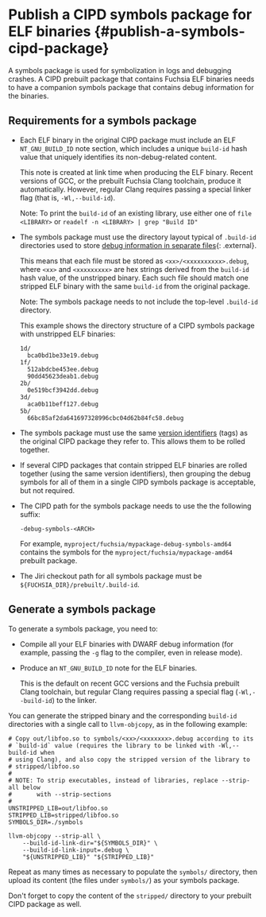 # Publish a CIPD symbols package for ELF binaries {#publish-a-symbols-cipd-package}
A symbols package is used for symbolization in logs and
debugging crashes. A CIPD prebuilt package that contains Fuchsia ELF binaries
needs to have a companion symbols package that contains debug information for
the binaries.

## Requirements for a symbols package

*   Each ELF binary in the original CIPD package must include
    an ELF `NT_GNU_BUILD_ID` note section, which includes a unique `build-id`
    hash value that uniquely identifies its non-debug-related content.

    This note is created at link time when producing the ELF binary. Recent
    versions of GCC, or the prebuilt Fuchsia Clang toolchain, produce it
    automatically. However, regular Clang requires passing a special linker
    flag (that is, `-Wl,--build-id`).

    Note: To print the `build-id` of an existing library, use either one of
    `file <LIBRARY>` or
    `readelf -n <LIBRARY> | grep "Build ID"`

*   The symbols package must use the directory layout typical of `.build-id`
    directories used to store
    [debug information in separate files](https://sourceware.org/gdb/current/onlinedocs/gdb/Separate-Debug-Files.html){: .external}.

    This means that each file must be stored as `<xx>/<xxxxxxxxxx>.debug`,
    where `<xx>` and `<xxxxxxxxx>` are hex strings derived from the `build-id`
    hash value, of the unstripped binary. Each such file should match one
    stripped ELF binary with the same `build-id` from the original package.

    Note: The symbols package needs to not include the top-level `.build-id`
    directory.

    This example shows the directory structure of a CIPD symbols package with
    unstripped ELF binaries:

    ```none
    1d/
      bca0bd1be33e19.debug
    1f/
      512abdcbe453ee.debug
      90dd45623deab1.debug
    2b/
      0e519bcf3942dd.debug
    3d/
      aca0b11beff127.debug
    5b/
      66bc85af2da641697328996cbc04d62b84fc58.debug
    ```

*   The symbols package must use the same
    [version identifiers](/development/prebuilt_packages/publish_prebuilt_packages_to_cipd.md#set-cipd-package-versioning)
    (tags) as the original CIPD package they refer to. This allows them to
    be rolled together.

*   If several CIPD packages that contain stripped ELF binaries are rolled
    together (using the same version identifiers), then grouping the debug
    symbols for all of them in a single CIPD symbols package is acceptable,
    but not required.

*   The CIPD path for the symbols package needs to use the
    the following suffix:

    ```none
    -debug-symbols-<ARCH>
    ```

    For example,
    `myproject/fuchsia/mypackage-debug-symbols-amd64` contains the symbols
    for the `myproject/fuchsia/mypackage-amd64` prebuilt package.

*   The Jiri checkout path for all symbols package must be
    `${FUCHSIA_DIR}/prebuilt/.build-id`.

## Generate a symbols package

To generate a symbols package, you need to:

*   Compile all your ELF binaries with DWARF debug information (for example,
    passing the `-g` flag to the compiler, even in release mode).

*   Produce an `NT_GNU_BUILD_ID` note for the ELF binaries.

    This is the default on recent GCC versions and the Fuchsia prebuilt
    Clang toolchain, but regular Clang requires passing a special flag
    (`-Wl,--build-id`) to the linker.

You can generate the stripped binary and the corresponding
`build-id` directories with a single call to `llvm-objcopy`, as in the
following example:

```none
# Copy out/libfoo.so to symbols/<xx>/<xxxxxxx>.debug according to its
# `build-id` value (requires the library to be linked with -Wl,--build-id when
# using Clang), and also copy the stripped version of the library to
# stripped/libfoo.so
#
# NOTE: To strip executables, instead of libraries, replace --strip-all below
#       with --strip-sections
#
UNSTRIPPED_LIB=out/libfoo.so
STRIPPED_LIB=stripped/libfoo.so
SYMBOLS_DIR=./symbols

llvm-objcopy --strip-all \
    --build-id-link-dir="${SYMBOLS_DIR}" \
    --build-id-link-input=.debug \
    "${UNSTRIPPED_LIB}" "${STRIPPED_LIB}"
```

Repeat as many times as necessary to populate the `symbols/` directory,
then upload its content (the files under `symbols/`) as your symbols package.

Don't forget to copy the content of the `stripped/` directory to your
prebuilt CIPD package as well.

